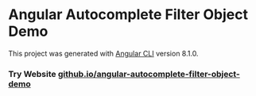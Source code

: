 # Angular Autocomplete Filter Object Demo

This project was generated with [Angular CLI](https://github.com/angular/angular-cli) version 8.1.0.

### Try Website [github.io/angular-autocomplete-filter-object-demo](https://harbirchahal.github.io/angular-autocomplete-filter-object-demo/)

